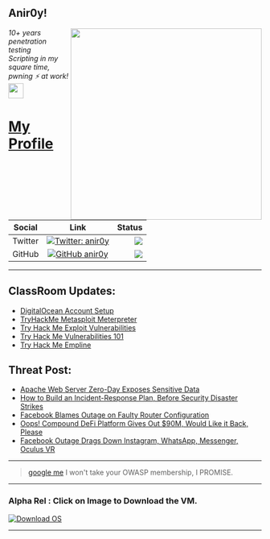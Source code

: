 <h2>Anir0y!</h2>
<img align='right' src="https://github-readme-stats.vercel.app/api?username=anir0y&show_icons=true&theme=dark" width="380">
<p><em>10+ years penetration testing<br>
  Scripting in my square time, pwning ⚡ at work!<img src="https://media.giphy.com/media/WUlplcMpOCEmTGBtBW/giphy.gif" width="30"> 
</em></p>



# [My Profile](https://anir0y.in/refer=githubreadme)

| Social   |      Link      | Status|
|----------|:-------------:|--:|
| Twitter |  [![Twitter: anir0y](https://img.shields.io/twitter/follow/anir0y?label=Follow%20me&style=plastic)](https://twitter.com/anir0y)| ![](https://img.shields.io/badge/Status-Online-blue)|
| GitHub |    [![GitHub anir0y](https://img.shields.io/github/followers/anir0y?label=Fork%20me&style=plastic)](https://github.com/anir0y)   | ![](https://img.shields.io/badge/Status-Online-blue)|


---

## ClassRoom Updates:

<!-- CLASS:START -->
- [DigitalOcean Account Setup](https://classroom.anir0y.in/post/ref-do/)
- [TryHackMe Metasploit Meterpreter](https://classroom.anir0y.in/post/tryhackme-meterpreter/)
- [Try Hack Me Exploit Vulnerabilities](https://classroom.anir0y.in/post/tryhackme-exploitingavulnerabilityv2.md/)
- [Try Hack Me Vulnerabilities 101](https://classroom.anir0y.in/post/tryhackme-vulnerabilities101/)
- [Try Hack Me Empline](https://classroom.anir0y.in/post/tryhackme-empline/)
<!-- CLASS:END -->

## Threat Post:

<!-- THREAT:START -->
- [Apache Web Server Zero-Day Exposes Sensitive Data](https://threatpost.com/apache-web-server-zero-day-sensitive-data/175340/)
- [How to Build an Incident-Response Plan, Before Security Disaster Strikes](https://threatpost.com/incident-response-plan-security-disaster/175335/)
- [Facebook Blames Outage on Faulty Router Configuration](https://threatpost.com/facebook-blames-outage-on-faulty-router-configuration/175322/)
- [Oops! Compound DeFi Platform Gives Out $90M, Would Like it Back, Please](https://threatpost.com/compound-defi-platform-90m/175321/)
- [Facebook Outage Drags Down Instagram, WhatsApp, Messenger, Oculus VR](https://threatpost.com/facebook-outage-instagram-whatsapp-messenger-oculus-vr/175308/)
<!-- THREAT:END -->
---


> [google me](https://google.com/search?q=@anir0y) I won't take your OWASP membership, I PROMISE. 

---
### Alpha Rel : Click on Image to Download the VM.
[![Download OS](https://i.imgur.com/4RUjCIA.png)](https://sourceforge.net/projects/classroom-os/files/latest/download)

---

